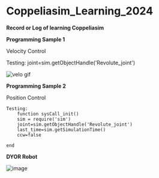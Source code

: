 # Coppeliasim_Learning_2024
**Record or Log of learning Coppeliasim**


**Programming Sample 1**

Velocity Control

Testing: 
    joint=sim.getObjectHandle('Revolute_joint')

![velo gif](https://github.com/MikkoDT/Coppeliasim_Learning_2024/assets/93197249/b108db37-de16-4764-a440-741c59097e1e)

     
**Programming Sample 2**

Position Control

    Testing: 
        function sysCall_init()
        sim = require('sim')
        joint=sim.getObjectHandle('Revolute_joint')
        last_time=sim.getSimulationTime()
        ccw=false

    end

****DYOR Robot****

![image](https://github.com/MikkoDT/Coppeliasim_Learning_2024/assets/93197249/6383fa0f-0ce1-4a01-86d4-ccc54a217480)


    

